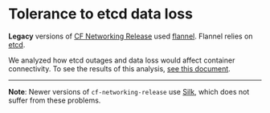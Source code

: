 # Tolerance to etcd data loss

**Legacy** versions of [CF Networking Release](https://github.com/cloudfoundry-incubator/cf-networking-release)
used [flannel](https://github.com/coreos/flannel).  Flannel relies on [etcd](https://github.com/coreos/etcd).

We analyzed how etcd outages and data loss would affect container connectivity.  To see the results of this
analysis, [see this document](https://github.com/cloudfoundry-incubator/cf-networking-release/blob/v0.24.0/docs/etcd-data-loss-tolerance.md).

---

**Note**: Newer versions of `cf-networking-release` use [Silk](https://github.com/cloudfoundry-incubator/silk),
which does not suffer from these problems.
